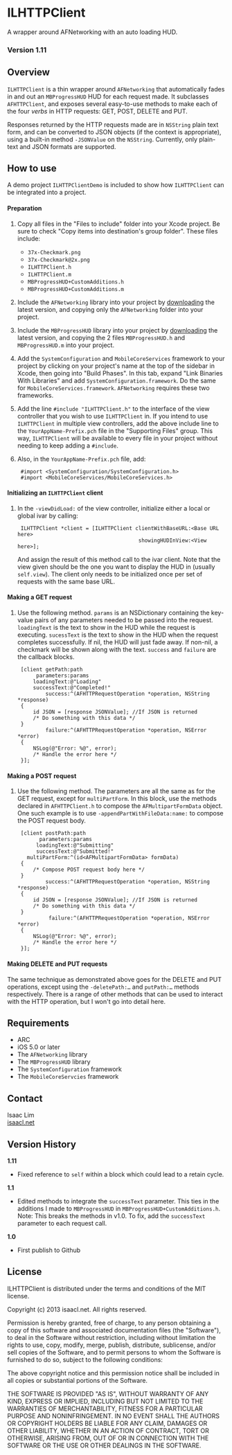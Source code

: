 ILHTTPClient
============

A wrapper around AFNetworking with an auto loading HUD.

### Version 1.11

Overview
--------
`ILHTTPClient` is a thin wrapper around `AFNetworking` that automatically fades in and out an `MBProgressHUD` HUD for each request made. It subclasses `AFHTTPClient`, and exposes several easy-to-use methods to make each of the four *verbs* in HTTP requests: GET, POST, DELETE and PUT.

Responses returned by the HTTP requests made are in `NSString` plain text form, and can be converted to JSON objects (if the context is appropriate), using a built-in method `-JSONValue` on the `NSString`. Currently, only plain-text and JSON formats are supported.

How to use
----------
A demo project `ILHTTPClientDemo` is included to show how `ILHTTPClient` can be integrated into a project.

#### Preparation
1. Copy all files in the "Files to include" folder into your Xcode project. Be sure to check "Copy items into destination's group folder". These files include:
    - `37x-Checkmark.png`
    - `37x-Checkmark@2x.png`
    - `ILHTTPClient.h`
    - `ILHTTPClient.m`
    - `MBProgressHUD+CustomAdditions.h`
    - `MBProgressHUD+CustomAdditions.m`
2. Include the `AFNetworking` library into your project by [downloading](https://github.com/AFNetworking/AFNetworking) the latest version, and copying only the `AFNetworking` folder into your project.
3. Include the `MBProgressHUD` library into your project by [downloading](https://github.com/jdg/MBProgressHUD) the latest version, and copying the 2 files `MBProgressHUD.h` and `MBProgressHUD.m` into your project.
4. Add the `SystemConfiguration` and `MobileCoreServices` framework to your project by clicking on your project's name at the top of the sidebar in Xcode, then going into "Build Phases". In this tab, expand "Link Binaries With Libraries" and add `SystemConfiguration.framework`. Do the same for `MobileCoreServices.framework`. `AFNetworking` requires these two frameworks.
5. Add the line `#include "ILHTTPClient.h"` to the interface of the view controller that you wish to use `ILHTTPClient` in. If you intend to use `ILHTTPClient` in multiple view controllers,  add the above include line to the `YourAppName-Prefix.pch` file in the "Supporting Files" group. This way, `ILHTTPClient` will be available to every file in your project without needing to keep adding a `#include`.
6. Also, in the `YourAppName-Prefix.pch` file, add:

        #import <SystemConfiguration/SystemConfiguration.h>
        #import <MobileCoreServices/MobileCoreServices.h>
        
#### Initializing an `ILHTTPClient` client
1. In the `-viewDidLoad:` of the view controller, initialize either a local or global ivar by calling:

        ILHTTPClient *client = [ILHTTPClient clientWithBaseURL:<Base URL here>
                                              showingHUDInView:<View here>];
                       
   And assign the result of this method call to the ivar client. Note that the view given should be the one you want to display the HUD in (usually `self.view`). The client only needs to be initialized once per set of requests with the same base URL.

#### Making a GET request
1. Use the following method. `params` is an NSDictionary containing the key-value pairs of any parameters needed to be passed into the request. `loadingText` is the text to show in the HUD while the request is executing. `sucessText` is the text to show in the HUD when the request completes successfully. If nil, the HUD will just fade away. If non-nil, a checkmark will be shown along with the text. `success` and `failure` are the callback blocks.

        [client getPath:path
             parameters:params
            loadingText:@"Loading"
            successText:@"Completed!"
                success:^(AFHTTPRequestOperation *operation, NSString *response)
        {
            id JSON = [response JSONValue]; //If JSON is returned
            /* Do something with this data */
        }
                failure:^(AFHTTPRequestOperation *operation, NSError *error)
        {
            NSLog(@"Error: %@", error);
            /* Handle the error here */
        }];

#### Making a POST request
1. Use the following method. The parameters are all the same as for the GET request, except for `multiPartForm`. In this block, use the methods declared in `AFHTTPClient.h` to compose the `AFMultipartFormData` object. One such example is to use `-appendPartWithFileData:name:` to compose the POST request body.

        [client postPath:path
              parameters:params
             loadingText:@"Submitting" 
             successText:@"Submitted!"
          multiPartForm:^(id<AFMultipartFormData> formData)
        {
            /* Compose POST request body here */     
        }
                success:^(AFHTTPRequestOperation *operation, NSString *response)
        {
            id JSON = [response JSONValue]; //If JSON is returned
            /* Do something with this data */   
        }
                 failure:^(AFHTTPRequestOperation *operation, NSError *error)
        {
            NSLog(@"Error: %@", error);
            /* Handle the error here */   
        }];

#### Making DELETE and PUT requests
The same technique as demonstrated above goes for the DELETE and PUT operations, except using the `-deletePath:…` and `putPath:…` methods respectively. There is a range of other methods that can be used to interact with the HTTP operation, but I won't go into detail here.

Requirements
------------
- ARC
- iOS 5.0 or later
- The `AFNetworking` library
- The `MBProgressHUD` library
- The `SystemConfiguration` framework
- The `MobileCoreServcies` framework

Contact
-------
Isaac Lim  
[isaacl.net](http://isaacl.net)

Version History
---------------
**1.11**
- Fixed reference to `self` within a block which could lead to a retain cycle.

**1.1**
- Edited methods to integrate the `successText` parameter. This ties in the additions I made to `MBProgressHUD` in `MBProgressHUD+CustomAdditions.h`. Note: This breaks the methods in v1.0. To fix, add the `successText` parameter to each request call.

**1.0**
- First publish to Github

License
-------
 ILHTTPClient is distributed under the terms and conditions of the MIT license.

 Copyright (c) 2013 isaacl.net. All rights reserved.

 Permission is hereby granted, free of charge, to any person obtaining a copy
 of this software and associated documentation files (the "Software"), to deal
 in the Software without restriction, including without limitation the rights
 to use, copy, modify, merge, publish, distribute, sublicense, and/or sell
 copies of the Software, and to permit persons to whom the Software is
 furnished to do so, subject to the following conditions:

 The above copyright notice and this permission notice shall be included in
 all copies or substantial portions of the Software.

 THE SOFTWARE IS PROVIDED "AS IS", WITHOUT WARRANTY OF ANY KIND, EXPRESS OR
 IMPLIED, INCLUDING BUT NOT LIMITED TO THE WARRANTIES OF MERCHANTABILITY,
 FITNESS FOR A PARTICULAR PURPOSE AND NONINFRINGEMENT. IN NO EVENT SHALL THE
 AUTHORS OR COPYRIGHT HOLDERS BE LIABLE FOR ANY CLAIM, DAMAGES OR OTHER
 LIABILITY, WHETHER IN AN ACTION OF CONTRACT, TORT OR OTHERWISE, ARISING FROM,
 OUT OF OR IN CONNECTION WITH THE SOFTWARE OR THE USE OR OTHER DEALINGS IN
 THE SOFTWARE.
